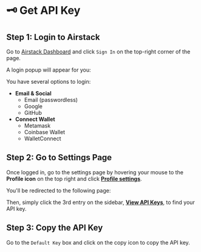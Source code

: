 # 🗝 Get API Key

## Step 1: Login to Airstack

Go to [Airstack Dashboard](https://app.airstack.xyz) and click `Sign In` on the top-right corner of the page.

A login popup will appear for you:

You have several options to login:

* **Email & Social**
  * Email (passwordless)
  * Google
  * GitHub
* **Connect Wallet**
  * Metamask
  * Coinbase Wallet
  * WalletConnect

## Step 2: Go to Settings Page

Once logged in, go to the settings page by hovering your mouse to the **Profile icon** on the top right and click [**Profile settings**](https://app.airstack.xyz/profile-settings/profile).

You'll be redirected to the following page:

Then, simply click the 3rd entry on the sidebar, [**View API Keys**](https://app.airstack.xyz/profile-settings/api-keys), to find your API key.

## Step 3: Copy the API Key

Go to the `Default Key` box and click on the copy icon to copy the API key.
